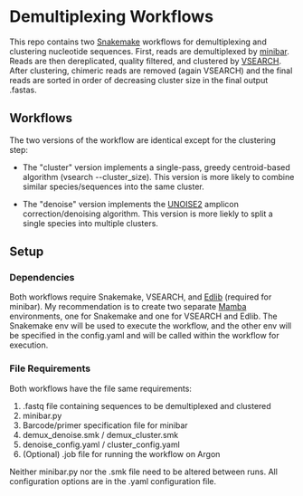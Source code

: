 # Demultiplexing Workflows
This repo contains two [Snakemake](https://snakemake.readthedocs.io/en/stable/index.html) workflows for demultiplexing and clustering nucleotide sequences.
First, reads are demultiplexed by [minibar](https://github.com/calacademy-research/minibar/blob/master/minibar.py).
Reads are then dereplicated, quality filtered, and clustered by [VSEARCH](https://github.com/torognes/vsearch).
After clustering, chimeric reads are removed (again VSEARCH) and the final reads are sorted in order of decreasing cluster size in the final output .fastas.

## Workflows 
The two versions of the workflow are identical except for the clustering step:
* The "cluster" version implements a single-pass, greedy centroid-based algorithm (vsearch --cluster_size). This version is more likely to combine similar species/sequences into the same cluster.

* The "denoise" version implements the [UNOISE2](https://drive5.com/usearch/manual/unoise_algo.html) amplicon correction/denoising algorithm. This version is more liekly to split a single species into multiple clusters.

## Setup
### Dependencies
Both workflows require Snakemake, VSEARCH, and [Edlib](https://github.com/Martinsos/edlib) (required for minibar).
My recommendation is to create two separate [Mamba](https://mamba.readthedocs.io/en/latest/index.html) environments, one for Snakemake and one for VSEARCH and Edlib.
The Snakemake env will be used to execute the workflow, and the other env will be specified in the config.yaml and will be called within the workflow for execution.

### File Requirements
Both workflows have the file same requirements:
  1. .fastq file containing sequences to be demultiplexed and clustered
  2. minibar.py
  3. Barcode/primer specification file for minibar
  4. demux_denoise.smk / demux_cluster.smk
  5. denoise_config.yaml / cluster_config.yaml
  6. (Optional) .job file for running the workflow on Argon

Neither minibar.py nor the .smk file need to be altered between runs. All configuration options are in the .yaml configuration file.
